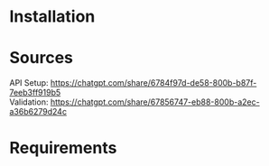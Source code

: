 

# Installation

# Sources
API Setup: https://chatgpt.com/share/6784f97d-de58-800b-b87f-7eeb3ff919b5  
Validation: https://chatgpt.com/share/67856747-eb88-800b-a2ec-a36b6279d24c  

# Requirements
